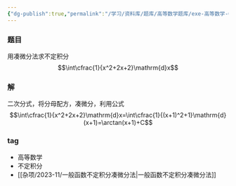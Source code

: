```yaml
---
{"dg-publish":true,"permalink":"/学习/资料库/题库/高等数学题库/exe-高等数学-00000002/","dgPassFrontmatter":true}
---
```


### 题目
用凑微分法求不定积分
$$\int\cfrac{1}{x^2+2x+2}\mathrm{d}x$$
### 解
二次分式，将分母配方，凑微分，利用公式
$$\int\cfrac{1}{x^2+2x+2}\mathrm{d}x=\int\cfrac{1}{(x+1)^2+1}\mathrm{d}(x+1)=\arctan(x+1)+C$$
### tag
- 高等数学
- 不定积分
- [[杂项/2023-11/一般函数不定积分凑微分法\|一般函数不定积分凑微分法]]